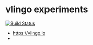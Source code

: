 # vlingo experiments

[![Build Status](https://travis-ci.org/d-led/vlingo_experiments.svg?branch=master)](https://travis-ci.org/d-led/vlingo_experiments)

- https://vlingo.io
-